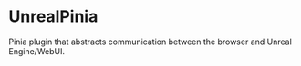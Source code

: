 # UnrealPinia
Pinia plugin that abstracts communication between the browser and Unreal Engine/WebUI.
